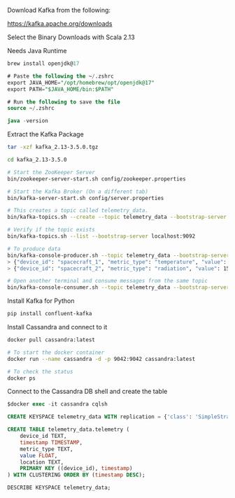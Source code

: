 Download Kafka from the following:

https://kafka.apache.org/downloads

Select the Binary Downloads with Scala 2.13

Needs Java Runtime

```sql
brew install openjdk@17

# Paste the following the ~/.zshrc
export JAVA_HOME="/opt/homebrew/opt/openjdk@17"
export PATH="$JAVA_HOME/bin:$PATH"

# Run the following to save the file
source ~/.zshrc

java -version
```

Extract the Kafka Package

```bash
tar -xzf kafka_2.13-3.5.0.tgz

cd kafka_2.13-3.5.0

# Start the ZooKeeper Server
bin/zookeeper-server-start.sh config/zookeeper.properties

# Start the Kafka Broker (On a different tab)
bin/kafka-server-start.sh config/server.properties

# This creates a topic called telemetry_data. 
bin/kafka-topics.sh --create --topic telemetry_data --bootstrap-server localhost:9092 --partitions 1 --replication-factor 1

# Verify if the topic exists
bin/kafka-topics.sh --list --bootstrap-server localhost:9092

# To produce data
bin/kafka-console-producer.sh --topic telemetry_data --bootstrap-server localhost:9092
> {"device_id": "spacecraft_1", "metric_type": "temperature", "value": 42.3}
> {"device_id": "spacecraft_2", "metric_type": "radiation", "value": 15.6}

# Open another terminal and consume messages from the same topic
bin/kafka-console-consumer.sh --topic telemetry_data --bootstrap-server localhost:9092 --from-beginning
```

Install Kafka for Python

```bash
pip install confluent-kafka
```

Install Cassandra and connect to it

```bash
docker pull cassandra:latest

# To start the docker container
docker run --name cassandra -d -p 9042:9042 cassandra:latest

# To check the status
docker ps
```

Connect to the Cassandra DB shell and create the table

```sql
$docker exec -it cassandra cqlsh

CREATE KEYSPACE telemetry_data WITH replication = {'class': 'SimpleStrategy', 'replication_factor': 1};

CREATE TABLE telemetry_data.telemetry (
    device_id TEXT,
    timestamp TIMESTAMP,
    metric_type TEXT,
    value FLOAT,
    location TEXT,
    PRIMARY KEY ((device_id), timestamp)
) WITH CLUSTERING ORDER BY (timestamp DESC);

DESCRIBE KEYSPACE telemetry_data;
```

